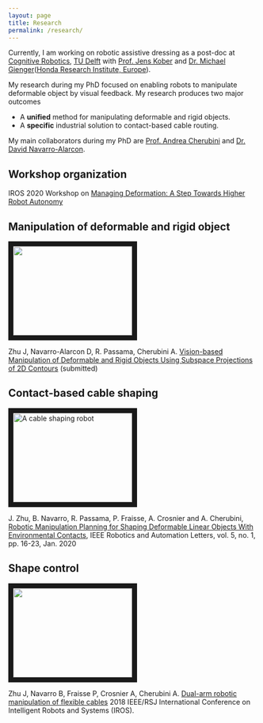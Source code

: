 ```yaml
---
layout: page
title: Research
permalink: /research/
---
```

Currently, I am working on robotic assistive dressing as a post-doc at [Cognitive Robotics](https://www.tudelft.nl/en/3me/about/departments/cognitive-robotics-cor/), [TU Delft](https://www.tudelft.nl/en) with [Prof. Jens Kober](http://www.jenskober.de/) and [Dr. Michael Gienger](https://scholar.google.de/citations?user=oU2jyxMAAAAJ&hl=en)([Honda Research Institute, Europe](https://www.honda-ri.de/)).

My research during my PhD focused on enabling robots to manipulate deformable object by visual feedback. My research produces two major outcomes
- A **unified** method for manipulating deformable and rigid objects.
- A **specific** industrial solution to contact-based cable routing.

My main collaborators during my PhD are [Prof. Andrea Cherubini](http://www.lirmm.fr/lirmm_eng/users/utilisateurs-lirmm/andrea-cherubini) and [Dr. David Navarro-Alarcon](https://www.polyu.edu.hk/me/david/).  

## Workshop organization
IROS 2020 Workshop on [Managing Deformation: A Step Towards Higher Robot Autonomy](https://jihong-zhu.github.io/research/IROS_workshop)

## Manipulation of deformable and rigid object
<a href="http://www.youtube.com/watch?feature=player_embedded&v=gYfO2ZxZ5KQ
" target="_blank"><img src="http://img.youtube.com/vi/gYfO2ZxZ5KQ/0.jpg"
alt="" width="240" height="180" border="10" /></a>

Zhu J, Navarro-Alarcon D, R. Passama, Cherubini A. [Vision-based Manipulation of Deformable and Rigid Objects Using Subspace Projections of 2D Contours](https://hal.archives-ouvertes.fr/hal-02558064/file/main.pdf) (submitted)

## Contact-based cable shaping

<a href="http://www.youtube.com/watch?feature=player_embedded&v=7CdNQ4R_wT0
" target="_blank"><img src="http://img.youtube.com/vi/7CdNQ4R_wT0/0.jpg"
alt="A cable shaping robot" width="240" height="180" border="10" /></a>

J. Zhu, B. Navarro, R. Passama, P. Fraisse, A. Crosnier and A. Cherubini, [Robotic Manipulation Planning for Shaping Deformable Linear Objects With Environmental Contacts](https://hal.archives-ouvertes.fr/hal-02303257/document), IEEE Robotics and Automation Letters, vol. 5, no. 1, pp. 16-23, Jan. 2020

## Shape control

<a href="http://www.youtube.com/watch?feature=player_embedded&v=DPl_d7lbL84
" target="_blank"><img src="http://img.youtube.com/vi/DPl_d7lbL84/0.jpg"
alt="" width="240" height="180" border="10" /></a>

Zhu J, Navarro B, Fraisse P, Crosnier A, Cherubini A. [Dual-arm robotic manipulation of flexible cables](https://ieeexplore.ieee.org/abstract/document/8593780) 2018 IEEE/RSJ International Conference on Intelligent Robots and Systems (IROS).
